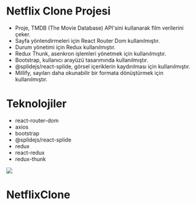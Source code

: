 # Netflix Clone Projesi

- Proje, TMDB (The Movie Database) API'sini kullanarak film verilerini çeker. <br/>
- Sayfa yönlendirmeleri için React Router Dom kullanılmıştır. <br/>
- Durum yönetimi için Redux kullanılmıştır. <br/>
- Redux Thunk, asenkron işlemleri yönetmek için kullanılmıştır. <br/>
- Bootstrap, kullanıcı arayüzü tasarımında kullanılmıştır. <br/>
- @splidejs/react-splide, görsel içeriklerin kaydırılması için kullanılmıştır. <br/>
- Millify, sayıları daha okunabilir bir formata dönüştürmek için kullanılmıştır. <br/>

# Teknolojiler

- react-router-dom
- axios
- bootstrap
- @splidejs/react-splide
- redux
- react-redux
- redux-thunk

![](/public/netflix.gif)
# NetflixClone
